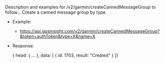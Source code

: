 Description and examples for /v2/garmin/createCannedMessageGroup to follow...
Create a canned message group by type.
  * Example: 
    * https://api.gpsinsight.com/v2/garmin/createCannedMessageGroup?&token=authToken&type=X&name=X
  * Response:

    {
    head: { ... },
    data: [
    {   id: 1703,
        result: "Created" 
    }
    ]}
